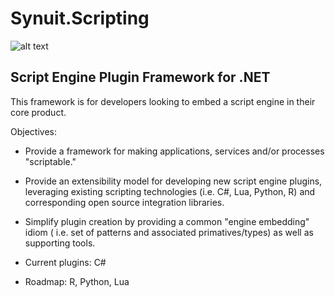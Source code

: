# Synuit.Scripting
![alt text](https://media.synuit.io/wp-content/uploads/2018/04/synuit.scripting.png "Synuit.Scripting") 
## Script Engine Plugin Framework for .NET

This framework is for developers looking to embed a script engine in their core product.

Objectives:
- Provide a framework for making applications, services and/or processes "scriptable."

- Provide an extensibility model for developing new script engine plugins, leveraging existing scripting technologies (i.e. C#, Lua, Python, R) and corresponding open source integration libraries.

- Simplify plugin creation by providing a common "engine embedding" idiom ( i.e. set of patterns and associated primatives/types) as well as supporting tools.

- Current plugins: C#

- Roadmap: R, Python, Lua
